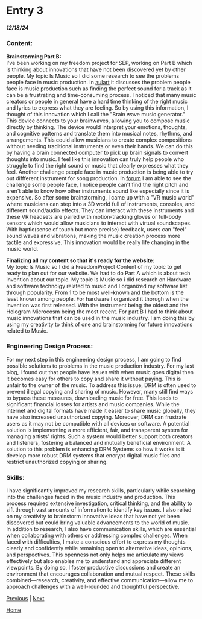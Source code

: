 # Entry 3
##### 12/18/24
### Content:
**Brainstorming Part B:**  
I've been working on my freedom project for SEP, working on Part B which is thinking about innovations that have not been discovered yet by other people. My topic Is Music so I did some research to see the problems people face in music production. In [aulart](https://www.aulart.com/blog/6-solutions-to-pain-points-in-music-production/?srsltid=AfmBOoo9_ALKiJJ3M5eHyegPsCbPYNZ6P1uPkl7tFDKQm8Toh1xMocdc) it discusses the problem people face is music production such as finding the perfect sound for a track as it can be a frustrating and time-consuming process. I noticed that many music creators or people in general have a hard time thinking of the right music and lyrics to express what they are feeling. So by using this information, I thought of this innovation which I call the "Brain wave music generator." This device connects to your brainwaves, allowing you to compose music directly by thinking. The device would interpret your emotions, thoughts, and cognitive patterns and translate them into musical notes, rhythms, and arrangements. This could allow musicians to create complex compositions without needing traditional instruments or even their hands.
We can do this by having a brain connected computer to pick up brain signals to convert thoughts into music. I feel like this innovation can truly help people who struggle to find the right sound or music that clearly expresses what they feel. Another challenge people face in music production is being able to try out diffferent instrument for song production. In [forum](https://forums.songstuff.com/topic/59402-overcoming-challenges-in-music-production-share-your-stories/) I am able to see the challenge some people face, I notice people can't find the right pitch and aren't able to know how other instruments sound like especially since it is expensive. So after some brainstorming, I came up with a "VR music world" where musicians can step into a 3D world full of instruments, consoles, and different sound/audio effects. They can interact with these instruments and these VR headsets are paired with motion-tracking gloves or full-body sensors which would allow musicians to interact with virtual soundscapes. With haptic(sense of touch but more precise) feedback, users can "feel" sound waves and vibrations, making the music creation process more tactile and expressive. This innovation would be really life changing in the music world.

**Finalizing all my content so that it's ready for the website:**  
My topic Is Music so I did a FreedomProject Content of my topic to get ready to plan out for our website. We had to do Part A which is about tech invention about our topic. My topic is Music so i did research on Hardware and software technolgy related to music and I organized my software list through popularity. From 1 to be most well-known and the bottom is the least known among people. For hardware I organized it thorugh when the invention was first released. With the instrument being the oldest and the Hologram Microcosm being the most recent. For part B I had to think about music innovations that can be used in the music industry. I am doing this by using my creativity to think of one and brainstorming for future innovations related to Music.

### Engineering Design Process:   
For my next step in this engineering design process, I am going to find possible solutions to problems in the music production industry. For my last blog, I found out that people have issues with when music goes digital then it becomes easy for others to copy and share it without paying. This is unfair to the owner of the music. To address this issue, DRM is often used to prevent illegal copying and sharing of music. However, many still find ways to bypass these measures, downloading music for free. This leads to significant financial losses for artists and music companies. While the internet and digital formats have made it easier to share music globally, they have also increased unauthorized copying. Moreover, DRM can frustrate users as it may not be compatible with all devices or software. A potential solution is implementing a more efficient, fair, and transparent system for managing artists' rights. Such a system would better support both creators and listeners, fostering a balanced and mutually beneficial environment. A solution to this problem is enhancing DRM Systems so how it works is it develop more robust DRM systems that encrypt digital music files and restrict unauthorized copying or sharing. 
### Skills:
I have significantly improved my research skills, particularly while searching into the challenges faced in the music industry and production. This process required extensive investigation, critical thinking, and the ability to sift through vast amounts of information to identify key issues. I also relied on my creativity to brainstorm innovative ideas that have not yet been discovered but could bring valuable advancements to the world of music.  
In addition to research, I also have communication skills, which are essential when collaborating with others or addressing complex challenges. When faced with difficulties, I make a conscious effort to express my thoughts clearly and confidently while remaining open to alternative ideas, opinions, and perspectives. This openness not only helps me articulate my views effectively but also enables me to understand and appreciate different viewpoints. By doing so, I foster productive discussions and create an environment that encourages collaboration and mutual respect. These skills combined—research, creativity, and effective communication—allow me to approach challenges with a well-rounded and thoughtful perspective.


[Previous](entry02.md) | [Next](entry04.md)

[Home](../README.md)
